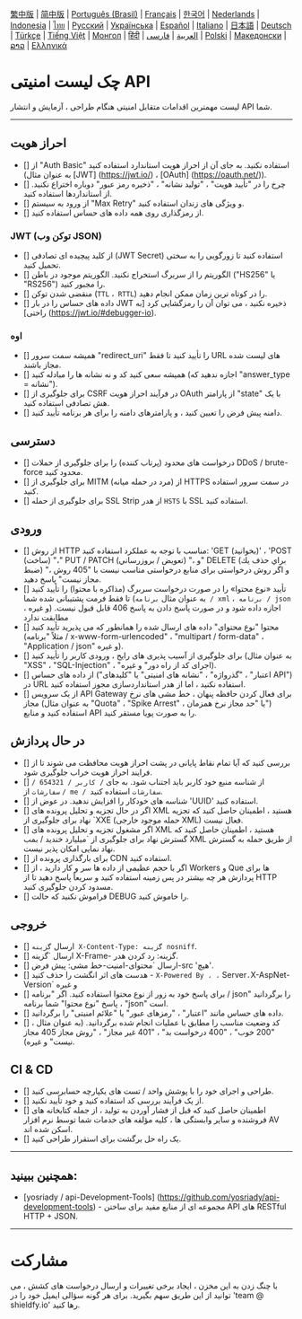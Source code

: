 [繁中版](./README-tw.md) | [简中版](./README-zh.md) | [Português (Brasil)](./README-pt_BR.md) | [Français](./README-fr.md) | [한국어](./README-ko.md) | [Nederlands](./README-nl.md) | [Indonesia](./README-id.md) | [ไทย](./README-th.md) | [Русский](./README-ru.md) | [Українська](./README-uk.md) | [Español](./README-es.md) | [Italiano](./README-it.md) | [日本語](./README-ja.md) | [Deutsch](./README-de.md) | [Türkçe](./README-tr.md) | [Tiếng Việt](./README-vi.md) | [Монгол](./README-mn.md) | [हिंदी](./README-hi.md) | [العربية](./README-ar.md) | [فارسی](./README-fa.md) | [Polski](./README-pl.md) | [Македонски](./README-mk.md) | [ລາວ](./README-lo.md) | [Ελληνικά](./README-el.md)

# چک لیست امنیتی API
لیست مهمترین اقدامات متقابل امنیتی هنگام طراحی ، آزمایش و انتشار API شما.


---

## احراز هویت
- [] از "Auth Basic" استفاده نکنید. به جای آن از احراز هویت استاندارد استفاده کنید (به عنوان مثال [JWT] (https://jwt.io/) ، [OAuth] (https://oauth.net/)).
- [] چرخ را در "تأیید هویت" ، "تولید نشانه" ، "ذخیره رمز عبور" دوباره اختراع نکنید. از استانداردها استفاده کنید.
- [] از ورود به سیستم "Max Retry" و ویژگی های زندان استفاده کنید.
- [] از رمزگذاری روی همه داده های حساس استفاده کنید.

### JWT (توکن وب JSON)
- [] از کلید پیچیده ای تصادفی (JWT Secret) استفاده کنید تا زورگویی را به سختی تحمیل کنید.
- [] الگوریتم را از سربرگ استخراج نکنید. الگوریتم موجود در باطن ("HS256" یا "RS256") را مجبور کنید.
- [] منقضی شدن توکن (`TTL` ،` RTTL`) را در کوتاه ترین زمان ممکن انجام دهید.
- [] داده های حساس را در بار JWT ذخیره نکنید ، می توان آن را رمزگشایی کرد [به راحتی] (https://jwt.io/#debugger-io).

### اوه
- [] همیشه سمت سرور "redirect_uri" را تأیید کنید تا فقط URL های لیست شده مجاز باشند.
- [] همیشه سعی کنید کد و نه نشانه ها را مبادله کنید (اجازه ندهید که "answer_type = نشانه").
- [] برای جلوگیری از CSRF در فرآیند احراز هویت OAuth از پارامتر "state" با یک هش تصادفی استفاده کنید.
- [] دامنه پیش فرض را تعیین کنید ، و پارامترهای دامنه را برای هر برنامه تأیید کنید.

## دسترسی
- [] درخواست های محدود (پرتاب کننده) را برای جلوگیری از حملات DDoS / brute-force محدود کنید.
- [] برای جلوگیری از MITM (مرد در حمله میانه) از HTTPS در سمت سرور استفاده کنید.
- [] برای جلوگیری از حمله SSL Strip از هدر `HSTS` با SSL استفاده کنید.

## ورودی
- [] از روش HTTP مناسب با توجه به عملكرد استفاده كنيد: 'GET (بخوانيد)' ، 'POST (ساخت) "،" PUT / PATCH (تعويض / بروزرساني) "، و" DELETE (براي حذف يك ضبط) "، و اگر روش درخواستی برای منابع درخواستی مناسب نیست با "405 روش مجاز نیست" پاسخ دهید.
- [] تأیید «نوع محتوا» را در صورت درخواست سربرگ (مذاکره با محتوا) را تأیید کنید تا فقط فرمت پشتیبانی شده شما (به عنوان مثال `برنامه / xml` ،` برنامه / json` ، و غیره) اجازه داده شود و در صورت پاسخ دادن به پاسخ 406 قابل قبول نیست. مطابقت ندارد
- [] محتوا "نوع محتوای" داده های ارسال شده را همانطور که می پذیرید تأیید کنید (مثلاً "برنامه / x-www-form-urlencoded" ، "multipart / form-data" ، "Application / json" و غیره).
- [] برای جلوگیری از آسیب پذیری های رایج ، ورودی کاربر را تأیید کنید (به عنوان مثال "XSS" ، "SQL-Injection" ، "اجرای کد از راه دور" و غیره).
- [] از داده های حساس ("اعتبار" ، "گذرواژه" ، "نشانه های امنیتی" یا "کلیدهای API") در URL استفاده نکنید ، اما از هدر استانداردسازی مجوز استفاده کنید.
- [] از یک سرویس API Gateway برای فعال کردن حافظه پنهان ، خط مشی های نرخ مجاز (به عنوان مثال "Quota" ، "Spike Arrest" ، یا "حد مجاز نرخ همزمان") استفاده کنید و منابع API را به صورت پویا مستقر کنید.

## در حال پردازش
- [] بررسی کنید که آیا تمام نقاط پایانی در پشت احراز هویت محافظت می شوند تا از فرایند احراز هویت خراب جلوگیری شود.
- [] از شناسه منبع خود کاربر باید اجتناب شود. به جای `/ کاربر / 654321 / سفارشات` از `/ me / سفارشات` استفاده کنید.
- [] شناسه های خودکار را افزایش ندهید. در عوض از 'UUID' استفاده کنید.
- [] اگر در حال تجزیه و تحلیل پرونده های XML هستید ، اطمینان حاصل کنید که تجزیه نهاد برای جلوگیری از `XXE (حمله موجود خارجی XML) فعال نیست.
- [] اگر مشغول تجزیه و تحلیل پرونده های XML هستید ، اطمینان حاصل کنید که گسترش نهاد برای جلوگیری از `میلیارد خندید / بمب XML از طریق حمله به گسترش نهاد نمایی امکان پذیر نیست.
- [] برای بارگذاری پرونده از CDN استفاده کنید.
- [] اگر با حجم عظیمی از داده ها سر و کار دارید ، از Workers و Que ها برای پردازش هر چه بیشتر در پس زمینه استفاده کنید و سریعاً پاسخ دهید تا از HTTP مسدود کردن جلوگیری کنید.
- [] فراموش نکنید که حالت DEBUG را خاموش کنید.

## خروجی
- [] ارسال `گزینه X-Content-Type: گزینه nosniff`.
- [] ارسال `گزینه X-Frame- گزینه: رد کردن هدر.
- [] ارسال `محتوای-امنیت-خط مشی: پیش فرض-src 'هیچ'.
- [] هدست های اثر انگشت را حذف کنید - `X-Powered By ، ،` Server` ، `X-AspNet-Version` و غیره
- [] برای پاسخ خود به زور از نوع محتوا استفاده کنید. اگر "برنامه / json" را برگردانید ، پاسخ "نوع محتوا" شما برنامه "json" است.
- [] داده های حساس مانند "اعتبار" ، "رمزهای عبور" یا "علائم امنیتی" را برگردانید.
- [] کد وضعیت مناسب را مطابق با عملیات انجام شده برگردانید. (به عنوان مثال ، "200 خوب" ، "400 درخواست بد" ، "401 غیر مجاز" ، "روش مجاز 405 مجاز نیست" و غیره).

## CI & CD
- [] طراحی و اجرای خود را با پوشش واحد / تست های یکپارچه حسابرسی کنید.
- [] از یک فرآیند بررسی کد استفاده کنید و خود تأیید نکنید.
- [] اطمینان حاصل کنید که قبل از فشار آوردن به تولید ، از جمله کتابخانه های فروشنده و سایر وابستگی ها ، کلیه مؤلفه های خدمات شما توسط نرم افزار AV اسکن شده اند.
- [] یک راه حل برگشت برای استقرار طراحی کنید.


---

## همچنین ببینید:
- [yosriady / api-Development-Tools] (https://github.com/yosriady/api-development-tools) - مجموعه ای از منابع مفید برای ساختن API های RESTful HTTP + JSON.


---

# مشارکت
با چنگ زدن به این مخزن ، ایجاد برخی تغییرات و ارسال درخواست های کشش ، می توانید از این طریق سهم بگیرید. برای هر گونه سؤالی ایمیل خود را در 'team @ shieldfy.io' رها کنید.

